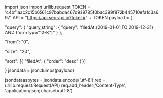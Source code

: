 import json
import urllib.request
TOKEN = 'c4bf1aac2c15b6561c97babda467d939785f0bac399f872b445710efa1c3a697'
API = "https://api.sec-api.io?token=" + TOKEN
payload = {

  "query": { "query_string": { "query": "filedAt:{2019-01-01 TO 2019-12-31} AND (formType:\"10-K\")" } },

  "from": "0",

  "size": "20",

  "sort": [{ "filedAt": { "order": "desc" } }]

}
jsondata = json.dumps(payload)

jsondataasbytes = jsondata.encode('utf-8')
req = urllib.request.Request(API)
req.add_header('Content-Type', 'application/json; charset=utf-8')
